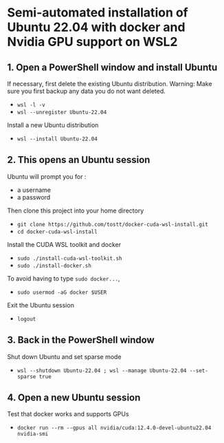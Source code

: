 # Semi-automated installation of Ubuntu 22.04 with docker and Nvidia GPU support on WSL2

## **1. Open a PowerShell window and install Ubuntu**
If necessary, first delete the existing Ubuntu distribution.
Warning: Make sure you first backup any data you do not want deleted.
- `wsl -l -v`
- `wsl --unregister Ubuntu-22.04`

Install a new Ubuntu distribution
- `wsl --install Ubuntu-22.04`

## **2. This opens an Ubuntu session**
Ubuntu will prompt you for :
- a username
- a password

Then clone this project into your home directory
- `git clone https://github.com/tostt/docker-cuda-wsl-install.git`
- `cd docker-cuda-wsl-install`

Install the CUDA WSL toolkit and docker
- `sudo ./install-cuda-wsl-toolkit.sh `
- `sudo ./install-docker.sh `

To avoid having to type `sudo docker...`,
- `sudo usermod -aG docker $USER`

Exit the Ubuntu session
- `logout`

## **3. Back in the PowerShell window**
Shut down Ubuntu and set sparse mode
- `wsl --shutdown Ubuntu-22.04 ; wsl --manage Ubuntu-22.04 --set-sparse true`

## **4. Open a new Ubuntu session**
Test that docker works and supports GPUs
- `docker run --rm --gpus all nvidia/cuda:12.4.0-devel-ubuntu22.04 nvidia-smi`
